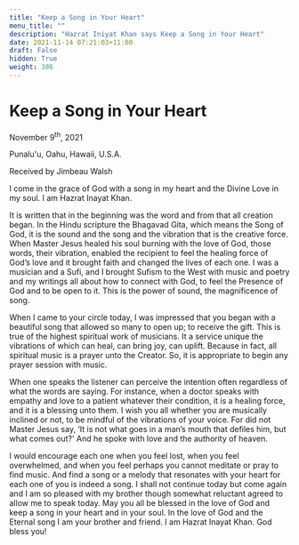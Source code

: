 ```yaml
---
title: "Keep a Song in Your Heart"
menu_title: ""
description: "Hazrat Iniyat Khan says Keep a Song in Your Heart"
date: 2021-11-14 07:21:03+11:00
draft: False
hidden: True
weight: 386
---
```

# Keep a Song in Your Heart
November 9<sup>th</sup>, 2021 

Punalu'u, Oahu, Hawaii, U.S.A.

Received by Jimbeau Walsh   



I come in the grace of God with a song in my heart and the Divine Love in my soul. I am Hazrat Inayat Khan. 

It is written that in the beginning was the word and from that all creation began. In the Hindu scripture the Bhagavad Gita, which means the Song of God, it is the sound and the song and the vibration that is the creative force. When Master Jesus healed his soul burning with the love of God, those words, their vibration, enabled the recipient to feel the healing force of God’s love and it brought faith and changed the lives of each one. I was a musician and a Sufi, and I brought Sufism to the West with music and poetry and my writings all about how to connect with God, to feel the Presence of God and to be open to it. This is the power of sound, the magnificence of song. 

When I came to your circle today, I was impressed that you began with a beautiful song that allowed so many to open up; to receive the gift. This is true of the highest spiritual work of musicians. It a service unique the vibrations of which can heal, can bring joy, can uplift. Because in fact, all spiritual music is a prayer unto the Creator. So, it is appropriate to begin any prayer session with music. 

When one speaks the listener can perceive the intention often regardless of what the words are saying. For instance, when a doctor speaks with empathy and love to a patient whatever their condition, it is a healing force, and it is a blessing unto them. I wish you all whether you are musically inclined or not, to be mindful of the vibrations of your voice. For did not Master Jesus say, ’It is not what goes in a man’s mouth that defiles him, but what comes out?' And he spoke with love and the authority of heaven. 

I would encourage each one when you feel lost, when you feel overwhelmed, and when you feel perhaps you cannot meditate or pray to find music. And find a song or a melody that resonates with your heart for each one of you is indeed a song. I shall not continue today but come again and I am so pleased with my brother though somewhat reluctant agreed to allow me to speak today. May you all be blessed in the love of God and keep a song in your heart and in your soul. In the love of God and the Eternal song I am your brother and friend. I am Hazrat Inayat Khan. God bless you!